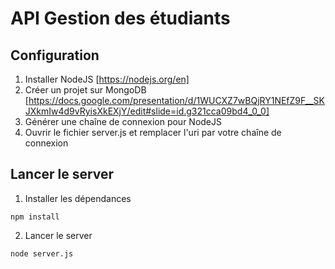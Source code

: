 # API Gestion des étudiants 

## Configuration 

1. Installer NodeJS [https://nodejs.org/en]
2. Créer un projet sur MongoDB [https://docs.google.com/presentation/d/1WUCXZ7wBQjRY1NEfZ9F__SKJXkmIw4d9vRyisXkEXjY/edit#slide=id.g321cca09bd4_0_0]
3. Générer une chaîne de connexion pour NodeJS
4. Ouvrir le fichier server.js et remplacer l'uri par votre chaîne de connexion

## Lancer le server 
1. Installer les dépendances
```shell
npm install
```
2. Lancer le server

```shell
node server.js
```
